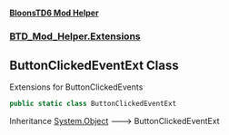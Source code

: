 #### [BloonsTD6 Mod Helper](README.md 'README')
### [BTD_Mod_Helper.Extensions](README.md#BTD_Mod_Helper.Extensions 'BTD_Mod_Helper.Extensions')

## ButtonClickedEventExt Class

Extensions for ButtonClickedEvents

```csharp
public static class ButtonClickedEventExt
```

Inheritance [System.Object](https://docs.microsoft.com/en-us/dotnet/api/System.Object 'System.Object') &#129106; ButtonClickedEventExt